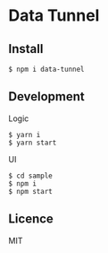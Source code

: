 # Data Tunnel

## Install

```shell
$ npm i data-tunnel
```

## Development

Logic

```shell
$ yarn i
$ yarn start
```

UI

```
$ cd sample
$ npm i
$ npm start
```

## Licence

MIT
